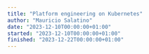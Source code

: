 ```yaml
---
title: "Platform engineering on Kubernetes"
author: "Mauricio Salatino"
date: "2023-12-10T00:00:00+01:00"
started: "2023-12-10T00:00:00+01:00"
finished: "2023-12-22T00:00:00+01:00"
---
```

